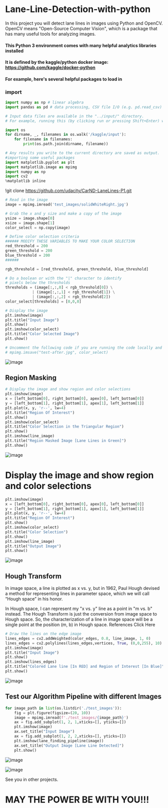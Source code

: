 # Lane-Line-Detection-with-python
In this project you will detect lane lines in images using Python and OpenCV. OpenCV means "Open-Source Computer Vision", which is a package that has many useful tools for analyzing images.

#### This Python 3 environment comes with many helpful analytics libraries installed
#### It is defined by the kaggle/python docker image: https://github.com/kaggle/docker-python
#### For example, here's several helpful packages to load in 

### import
```Python
import numpy as np # linear algebra
import pandas as pd # data processing, CSV file I/O (e.g. pd.read_csv)

# Input data files are available in the "../input/" directory.
# For example, running this (by clicking run or pressing Shift+Enter) will list all files under the input directory

import os
for dirname, _, filenames in os.walk('/kaggle/input'):
    for filename in filenames:
        print(os.path.join(dirname, filename))

# Any results you write to the current directory are saved as output.
#importing some useful packages
import matplotlib.pyplot as plt
import matplotlib.image as mpimg
import numpy as np
import cv2
%matplotlib inline
```

!git clone https://github.com/udacity/CarND-LaneLines-P1.git

```Python
# Read in the image
image = mpimg.imread('test_images/solidWhiteRight.jpg')

# Grab the x and y size and make a copy of the image
ysize = image.shape[0]
xsize = image.shape[1]
color_select = np.copy(image)

# Define color selection criteria
###### MODIFY THESE VARIABLES TO MAKE YOUR COLOR SELECTION
red_threshold = 200
green_threshold = 200
blue_threshold = 200
######

rgb_threshold = [red_threshold, green_threshold, blue_threshold]

# Do a boolean or with the "|" character to identify
# pixels below the thresholds
thresholds = (image[:,:,0] < rgb_threshold[0]) \
            | (image[:,:,1] < rgb_threshold[1]) \
            | (image[:,:,2] < rgb_threshold[2])
color_select[thresholds] = [0,0,0]

# Display the image
plt.imshow(image)
plt.title("Input Image")
plt.show()
plt.imshow(color_select)
plt.title("Color Selected Image")
plt.show()

# Uncomment the following code if you are running the code locally and wish to save the image
# mpimg.imsave("test-after.jpg", color_select)
```

![image](https://user-images.githubusercontent.com/63750425/184861092-97979b57-8acc-4bd4-9288-e9def4ce3732.png)


## Region Masking
```Python
# Display the image and show region and color selections
plt.imshow(image)
x = [left_bottom[0], right_bottom[0], apex[0], left_bottom[0]]
y = [left_bottom[1], right_bottom[1], apex[1], left_bottom[1]]
plt.plot(x, y, 'r--', lw=4)
plt.title("Region Of Interest")
plt.show()
plt.imshow(color_select)
plt.title("Color Selection in the Triangular Region")
plt.show()
plt.imshow(line_image)
plt.title("Region Masked Image [Lane Lines in Green]")
plt.show()
```

![image](https://user-images.githubusercontent.com/63750425/184861254-8c78187e-718d-475c-bc2e-c3f7c1595c4e.png)


# Display the image and show region and color selections
```Python
plt.imshow(image)
x = [left_bottom[0], right_bottom[0], apex[0], left_bottom[0]]
y = [left_bottom[1], right_bottom[1], apex[1], left_bottom[1]]
plt.plot(x, y, 'r--', lw=4)
plt.title("Region Of Interest")
plt.show()
plt.imshow(color_select)
plt.title("Color Selection")
plt.show()
plt.imshow(line_image)
plt.title("Output Image")
plt.show()
```

![image](https://user-images.githubusercontent.com/63750425/184861352-88d767d3-ec9a-4eb7-a320-361b34ccb65a.png)


## Hough Transform
In image space, a line is plotted as x vs. y, but in 1962, Paul Hough devised a method for representing lines in parameter space, which we will call “Hough space” in his honor.

In Hough space, I can represent my "x vs. y" line as a point in "m vs. b" instead. The Hough Transform is just the conversion from image space to Hough space. So, the characterization of a line in image space will be a single point at the position (m, b) in Hough space. References Click Here

```Python
# Draw the lines on the edge image
lines_edges = cv2.addWeighted(color_edges, 0.8, line_image, 1, 0)
lines_edges = cv2.polylines(lines_edges,vertices, True, (0,0,255), 10)
plt.imshow(image)
plt.title("Input Image")
plt.show()
plt.imshow(lines_edges)
plt.title("Colored Lane line [In RED] and Region of Interest [In Blue]")
plt.show()
```


![image](https://user-images.githubusercontent.com/63750425/184861471-226f8ebb-266f-4b54-a444-6a6a93464298.png)


## Test our Algorithm Pipeline with different Images
```Python
for image_path in list(os.listdir('./test_images')):
    fig = plt.figure(figsize=(20, 10))
    image = mpimg.imread(f'./test_images/{image_path}')
    ax = fig.add_subplot(1, 2, 1,xticks=[], yticks=[])
    plt.imshow(image)
    ax.set_title("Input Image")
    ax = fig.add_subplot(1, 2, 2,xticks=[], yticks=[])
    plt.imshow(lane_finding_pipeline(image))
    ax.set_title("Output Image [Lane Line Detected]")
    plt.show()
 ```
 
 ![image](https://user-images.githubusercontent.com/63750425/184861603-38692237-f311-41b1-9345-68be70806429.png)


![image](https://user-images.githubusercontent.com/63750425/184861650-fdcef360-5c7c-4739-a2ee-6700e85056e8.png)


See you in other projects. 

# MAY THE POWER BE WITH YOU!!!
